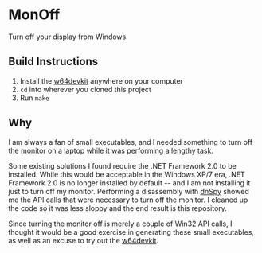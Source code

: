 # MonOff
Turn off your display from Windows.

## Build Instructions

1. Install the [w64devkit](https://github.com/skeeto/w64devkit) anywhere on your computer
2. `cd` into wherever you cloned this project
3. Run `make`

## Why

I am always a fan of small executables, and I needed something to turn off the monitor on a laptop while it was performing a lengthy task. 

Some existing solutions I found require the .NET Framework 2.0 to be installed. While this would be acceptable in the Windows XP/7 era, .NET Framework 2.0 is no longer installed by default -- and I am not installing it just to turn off my monitor. Performing a disassembly with [dnSpy](https://github.com/dnSpy/dnSpy) showed me the API calls that were necessary to turn off the monitor. I cleaned up the code so it was less sloppy and the end result is this repository.

Since turning the monitor off is merely a couple of Win32 API calls, I thought it would be a good exercise in generating these small executables, as well as an excuse to try out the [w64devkit](https://github.com/skeeto/w64devkit).
